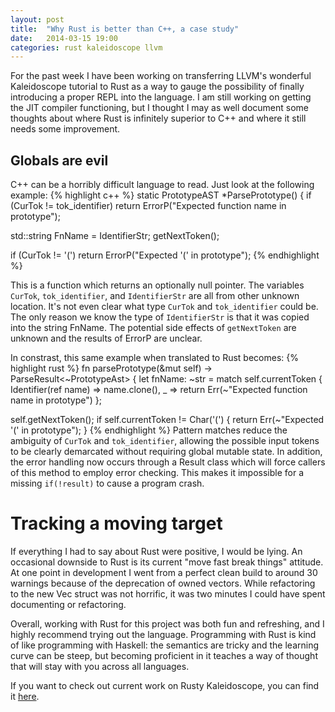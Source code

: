 ```yaml
---
layout: post
title:  "Why Rust is better than C++, a case study"
date:   2014-03-15 19:00
categories: rust kaleidoscope llvm
---
```


For the past week I have been working on transferring LLVM's wonderful
Kaleidoscope tutorial to Rust as a way to gauge the possibility of finally
introducing a proper REPL into the language. I am still working on getting the
JIT compiler functioning, but I thought I may as well document some thoughts
about where Rust is infinitely superior to C++ and where it still needs some
improvement.

Globals are evil
----------------
C++ can be a horribly difficult language to read. Just look at the following example:
{% highlight c++ %}
static PrototypeAST *ParsePrototype() {
  if (CurTok != tok_identifier)
    return ErrorP("Expected function name in prototype");

  std::string FnName = IdentifierStr;
  getNextToken();

  if (CurTok != '(')
    return ErrorP("Expected '(' in prototype");
{% endhighlight %}

This is a function which returns an optionally null pointer. The variables
`CurTok`, `tok_identifier`, and `IdentifierStr` are all from other unknown
location. It's not even clear what type `CurTok` and `tok_identifier` could
be. The only reason we know the type of `IdentifierStr` is that it was copied
into the string FnName. The potential side effects of `getNextToken` are
unknown and the results of ErrorP are unclear.

In constrast, this same example when translated to Rust becomes:
{% highlight rust %}
fn parsePrototype(&mut self) -> ParseResult<~PrototypeAst> {
  let fnName: ~str = match self.currentToken {
    Identifier(ref name) => name.clone(),
    _ => return Err(~"Expected function name in prototype")
  };

  self.getNextToken();
  if self.currentToken != Char('(') {
    return Err(~"Expected '(' in prototype");
  }
{% endhighlight %}
Pattern matches reduce the ambiguity of `CurTok` and `tok_identifier`,
allowing the possible input tokens to be clearly demarcated without requiring
global mutable state. In addition, the error handling now occurs through a
Result class which will force callers of this method to employ error checking.
This makes it impossible for a missing `if(!result)` to cause a program crash.

Tracking a moving target
========================
If everything I had to say about Rust were positive, I would be lying. An
occasional downside to Rust is its current "move fast break things" attitude.
At one point in development I went from a perfect clean build to around 30
warnings because of the deprecation of owned vectors. While refactoring to the
new Vec struct was not horrific, it was two minutes I could have spent
documenting or refactoring.

Overall, working with Rust for this project was both fun and refreshing, and I
highly recommend trying out the language. Programming with Rust is kind of like
programming with Haskell: the semantics are tricky and the learning curve can
be steep, but becoming proficient in it teaches a way of thought that will stay
with you across all languages.

If you want to check out current work on Rusty Kaleidoscope, you can find it [here](https://github.com/hobinjk/rusty-kaleidoscope).
